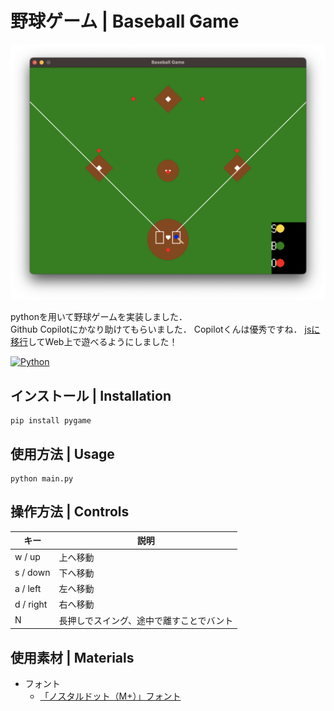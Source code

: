 # 野球ゲーム | Baseball Game

![](images/hero.png)

pythonを用いて野球ゲームを実装しました．  
Github Copilotにかなり助けてもらいました．
Copilotくんは優秀ですね．
[jsに移行](https://github.com/Absolute-Value/BaseBallJS)してWeb上で遊べるようにしました！

[![Python][Python.js]][Python.link]

## インストール | Installation

```console
pip install pygame
```

## 使用方法 | Usage

```console
python main.py
```

## 操作方法 | Controls

| キー | 説明 |
| --- | --- |
| w / up | 上へ移動 |
| s / down | 下へ移動 |
| a / left | 左へ移動 |
| d / right | 右へ移動 |
| N | 長押しでスイング、途中で離すことでバント |

## 使用素材 | Materials

- フォント
    - [「ノスタルドット（M+）」フォント](https://logotype.jp/nosutaru-dot.html)

<!-- MARKDOWN LINKS & IMAGES -->
[Python.js]: https://img.shields.io/badge/Python-3572A5?style=for-the-badge&logo=Python&logoColor=white
[Python.link]: https://www.python.org/